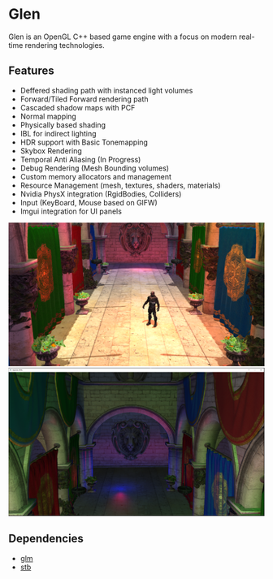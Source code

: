 # Glen
Glen is an OpenGL C++ based game engine with a focus on modern real-time rendering technologies.

## Features
* Deffered shading path with instanced light volumes
* Forward/Tiled Forward rendering path
* Cascaded shadow maps with PCF
* Normal mapping
* Physically based shading
* IBL for indirect lighting
* HDR support with Basic Tonemapping
* Skybox Rendering
* Temporal Anti Aliasing (In Progress)
* Debug Rendering (Mesh Bounding volumes)
* Custom memory allocators and management
* Resource Management (mesh, textures, shaders, materials)
* Nvidia PhysX integration (RgidBodies, Colliders)
* Input (KeyBoard, Mouse based on GlFW)
* Imgui integration for UI panels


![screenshot1](https://raw.githubusercontent.com/pulkitjuneja/GlCore/master/Assets/Screenshots/scr4.png)
![screenshot1](https://raw.githubusercontent.com/pulkitjuneja/GlCore/master/Assets/Screenshots/scr3.png)

## Dependencies
* [glm](https://github.com/g-truc/glm) 
* [stb](https://github.com/nothings/stb) 



